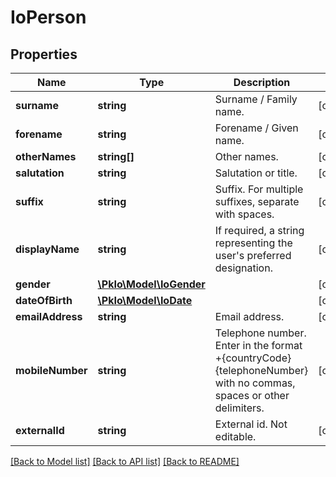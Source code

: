 # IoPerson

## Properties
Name | Type | Description | Notes
------------ | ------------- | ------------- | -------------
**surname** | **string** | Surname / Family name. | [optional] 
**forename** | **string** | Forename / Given name. | [optional] 
**otherNames** | **string[]** | Other names. | [optional] 
**salutation** | **string** | Salutation or title. | [optional] 
**suffix** | **string** | Suffix. For multiple suffixes, separate with spaces. | [optional] 
**displayName** | **string** | If required, a string representing the user&#x27;s preferred designation. | [optional] 
**gender** | [**\PkIo\Model\IoGender**](IoGender.md) |  | [optional] 
**dateOfBirth** | [**\PkIo\Model\IoDate**](IoDate.md) |  | [optional] 
**emailAddress** | **string** | Email address. | [optional] 
**mobileNumber** | **string** | Telephone number. Enter in the format +{countryCode}{telephoneNumber} with no commas, spaces or other delimiters. | [optional] 
**externalId** | **string** | External id. Not editable. | [optional] 

[[Back to Model list]](../../README.md#documentation-for-models) [[Back to API list]](../../README.md#documentation-for-api-endpoints) [[Back to README]](../../README.md)

